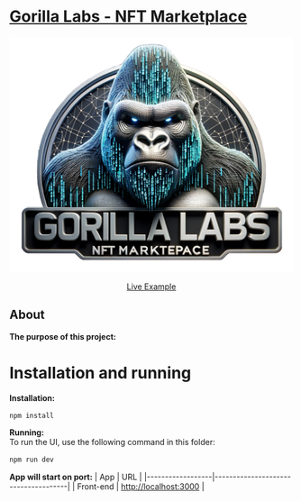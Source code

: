

# [Gorilla Labs - NFT Marketplace](https://gorilla-labs-sandbox.org/)

[![Live Example](https://github.com/elarsaks/gorilla-labs/blob/main/client/public/assets/logo.png)](https://gorilla-labs-sandbox.org/)

<p align="center">
  <a href="https://gorilla-labs-sandbox.org/">Live Example</a>
</p>


## About  
**The purpose of this project:**



# Installation and running



**Installation:**  

```bash
npm install
```

**Running:**  
To run the UI, use the following command in this folder:
```bash
npm run dev
```

**App will start on port:**
| App              | URL                                 |
|------------------|-------------------------------------|
| Front-end | [http://localhost:3000](http://localhost:3000) |






